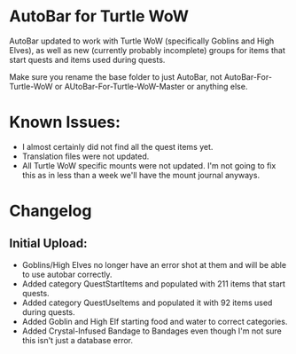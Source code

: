 # AutoBar for Turtle WoW
AutoBar updated to work with Turtle WoW (specifically Goblins and High Elves), as well as new (currently probably incomplete) groups for items that start quests and items used during quests.

Make sure you rename the base folder to just AutoBar, not AutoBar-For-Turtle-WoW or AUtoBar-For-Turtle-WoW-Master or anything else.

# Known Issues:
- I almost certainly did not find all the quest items yet.
- Translation files were not updated.
- All Turtle WoW specific mounts were not updated.  I'm not going to fix this as in less than a week we'll have the mount journal anyways.

# Changelog

## Initial Upload: 
- Goblins/High Elves no longer have an error shot at them and will be able to use autobar correctly. 
- Added category QuestStartItems and populated with 211 items that start quests.  
- Added category QuestUseItems and populated it with 92 items used during quests.  
- Added Goblin and High Elf starting food and water to correct categories.  
- Added Crystal-Infused Bandage to Bandages even though I'm not sure this isn't just a database error.
